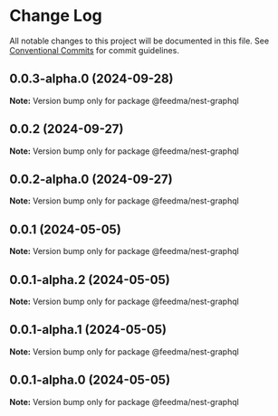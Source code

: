 # Change Log

All notable changes to this project will be documented in this file.
See [Conventional Commits](https://conventionalcommits.org) for commit guidelines.

## 0.0.3-alpha.0 (2024-09-28)

**Note:** Version bump only for package @feedma/nest-graphql





## 0.0.2 (2024-09-27)

**Note:** Version bump only for package @feedma/nest-graphql





## 0.0.2-alpha.0 (2024-09-27)

**Note:** Version bump only for package @feedma/nest-graphql





## 0.0.1 (2024-05-05)

**Note:** Version bump only for package @feedma/nest-graphql





## 0.0.1-alpha.2 (2024-05-05)

**Note:** Version bump only for package @feedma/nest-graphql





## 0.0.1-alpha.1 (2024-05-05)

**Note:** Version bump only for package @feedma/nest-graphql





## 0.0.1-alpha.0 (2024-05-05)

**Note:** Version bump only for package @feedma/nest-graphql
